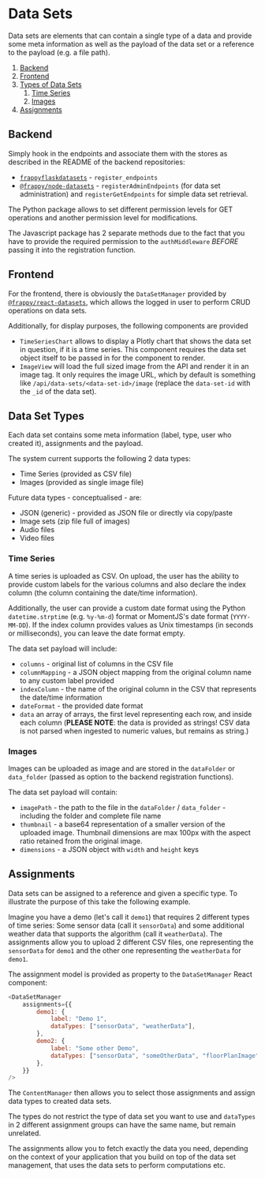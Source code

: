 # Data Sets

Data sets are elements that can contain a single type of a data and provide some meta information as well as the payload
of the data set or a reference to the payload (e.g. a file path).

1. [Backend](#backend)
2. [Frontend](#frontend)
3. [Types of Data Sets](#data-set-types)
    1. [Time Series](#time-series)
    2. [Images](#images)
4. [Assignments](#assignments)

## Backend

Simply hook in the endpoints and associate them with the stores as described in the README of the backend repositories:

- [`frappyflaskdatasets`](https://github.com/ilfrich/frappy-flask-datasets) - `register_endpoints`
- [`@frappy/node-datasets`](https://github.com/ilfrich/frappy-node-datasets) - `registerAdminEndpoints` (for data set
 administration) and `registerGetEndpoints` for simple data set retrieval.

The Python package allows to set different permission levels for GET operations and another permission level for
 modifications.

The Javascript package has 2 separate methods due to the fact that you have to provide the required permission to the
 `authMiddleware` _BEFORE_ passing it into the registration function.

## Frontend

For the frontend, there is obviously the `DataSetManager` provided by
 [`@frappy/react-datasets`](https://github.com/ilfrich/frappy-react-datasets), which allows the logged in user to
 perform CRUD operations on data sets.

Additionally, for display purposes, the following components are provided

- `TimeSeriesChart` allows to display a Plotly chart that shows the data set in question, if it is a time series. This
 component requires the data set object itself to be passed in for the component to render.
- `ImageView` will load the full sized image from the API and render it in an image tag. It only requires the image URL,
 which by default is something like `/api/data-sets/<data-set-id>/image` (replace the `data-set-id` with the `_id` of
 the data set).

## Data Set Types

Each data set contains some meta information (label, type, user who created it), assignments and the payload.

The system current supports the following 2 data types:

- Time Series (provided as CSV file)
- Images (provided as single image file)

Future data types - conceptualised - are:

- JSON (generic) - provided as JSON file or directly via copy/paste
- Image sets (zip file full of images)
- Audio files
- Video files

### Time Series

A time series is uploaded as CSV. On upload, the user has the ability to provide custom labels for the various columns
 and also declare the index column (the column containing the date/time information).

Additionally, the user can provide a custom date format using the Python `datetime.strptime` (e.g. `%y-%m-d`) format or
MomentJS's date format (`YYYY-MM-DD`). If the index column provides values as Unix timestamps (in seconds or
milliseconds), you can leave the date format empty.

The data set payload will include:

- `columns` - original list of columns in the CSV file
- `columnMapping` - a JSON object mapping from the original column name to any custom label provided
- `indexColumn` - the name of the original column in the CSV that represents the date/time information
- `dateFormat` - the provided date format
- `data` an array of arrays, the first level representing each row, and inside each column (**PLEASE NOTE**: the data
 is provided as strings! CSV data is not parsed when ingested to numeric values, but remains as string.)

### Images

Images can be uploaded as image and are stored in the `dataFolder` or `data_folder` (passed as option to the backend
 registration functions).

The data set payload will contain:

- `imagePath` - the path to the file in the `dataFolder` / `data_folder` - including the folder and complete file name
- `thumbnail` - a base64 representation of a smaller version of the uploaded image. Thumbnail dimensions are max 100px
 with the aspect ratio retained from the original image.
- `dimensions` - a JSON object with `width` and `height` keys

## Assignments

Data sets can be assigned to a reference and given a specific type. To illustrate the purpose of this take the following
 example.

Imagine you have a demo (let's call it `demo1`) that requires 2 different types of time series: Some sensor data (call
 it `sensorData`) and some additional weather data that supports the algorithm (call it `weatherData`). The assignments
 allow you to upload 2 different CSV files, one representing the `sensorData` for `demo1` and the other one representing
 the `weatherData` for `demo1`.

The assignment model is provided as property to the `DataSetManager` React component:

```javascript
<DataSetManager
    assignments={{
        demo1: {
            label: "Demo 1",
            dataTypes: ["sensorData", "weatherData"],
        },
        demo2: {
            label: "Some other Demo",
            dataTypes: ["sensorData", "someOtherData", "floorPlanImage"],
        },
    }}
/>
```

The `ContentManager` then allows you to select those assignments and assign data types to created data sets.

The types do not restrict the type of data set you want to use and `dataTypes` in 2 different assignment groups can have
 the same name, but remain unrelated.

The assignments allow you to fetch exactly the data you need, depending on the context of your application that you
 build on top of the data set management, that uses the data sets to perform computations etc.
